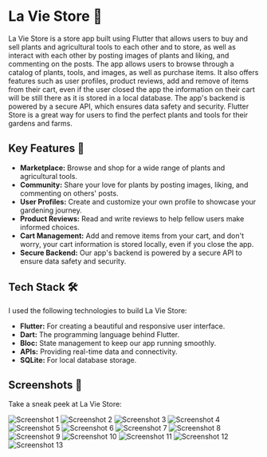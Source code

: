 
# La Vie Store 🌿
La Vie Store is a store app built using Flutter that allows users to buy and sell plants and agricultural tools to each other and to store, as well as interact with each other by posting images of plants and liking, and commenting on the posts. The app allows users to browse through a catalog of plants, tools, and images, as well as purchase items. It also offers features such as user profiles, product reviews, add and remove of items from their cart, even if the user closed the app the information on their cart will be still there as it is stored in a local database. The app's backend is powered by a secure API, which ensures data safety and security. Flutter Store is a great way for users to find the perfect plants and tools for their gardens and farms. 

## Key Features 🌟

- **Marketplace:** Browse and shop for a wide range of plants and agricultural tools.
- **Community:** Share your love for plants by posting images, liking, and commenting on others' posts.
- **User Profiles:** Create and customize your own profile to showcase your gardening journey.
- **Product Reviews:** Read and write reviews to help fellow users make informed choices.
- **Cart Management:** Add and remove items from your cart, and don't worry, your cart information is stored locally, even if you close the app.
- **Secure Backend:** Our app's backend is powered by a secure API to ensure data safety and security.


## Tech Stack 🛠️

I used the following technologies to build La Vie Store:

- **Flutter:** For creating a beautiful and responsive user interface.
- **Dart:** The programming language behind Flutter.
- **Bloc:** State management to keep our app running smoothly.
- **APIs:** Providing real-time data and connectivity.
- **SQLite:** For local database storage.

## Screenshots 📸
Take a sneak peek at La Vie Store:



![Screenshot 1](https://user-images.githubusercontent.com/99563220/187974445-cb73414e-7914-4740-b190-b1c564cc9202.jpg)
![Screenshot 2](https://user-images.githubusercontent.com/99563220/187974595-e1b3f563-7b65-4356-87e3-154737c80fa1.jpg)
![Screenshot 3](https://user-images.githubusercontent.com/99563220/187974533-478aa25b-14c2-44f2-a5cc-847aff8012f8.jpg)
![Screenshot 4](https://user-images.githubusercontent.com/99563220/187974538-312d62d0-651f-4271-bab4-630fddef4dee.jpg)
![Screenshot 5](https://user-images.githubusercontent.com/99563220/187974540-6fdf2582-9348-453d-97b4-2fd8bdc0f0ba.jpg)
![Screenshot 6](https://user-images.githubusercontent.com/99563220/187974551-bec8ad4e-96aa-4c43-bd2f-f820b249d2f3.jpg)
![Screenshot 7](https://user-images.githubusercontent.com/99563220/187974557-8acf36af-58d2-4c52-9c73-8b9c60497cf7.jpg)
![Screenshot 8](https://user-images.githubusercontent.com/99563220/187974558-71cdf099-4671-41ac-af62-c62168e91dfc.jpg)
![Screenshot 9](https://user-images.githubusercontent.com/99563220/187974564-234fcc75-6d9d-441f-97a1-c1cf210b06cf.jpg)
![Screenshot 10](https://user-images.githubusercontent.com/99563220/187974567-b94b102e-e44d-42ec-ad7a-50e164f284e4.jpg)
![Screenshot 11](https://user-images.githubusercontent.com/99563220/187974585-f0b138c7-fc05-47ed-9021-f187748abef0.jpg)
![Screenshot 12](https://user-images.githubusercontent.com/99563220/187974588-2439cb5d-7d89-4d71-8ad3-c796f74ffd65.jpg)
![Screenshot 13](https://user-images.githubusercontent.com/99563220/187974591-bc809bbb-e50d-4432-baff-bea149d0b4af.jpg)








